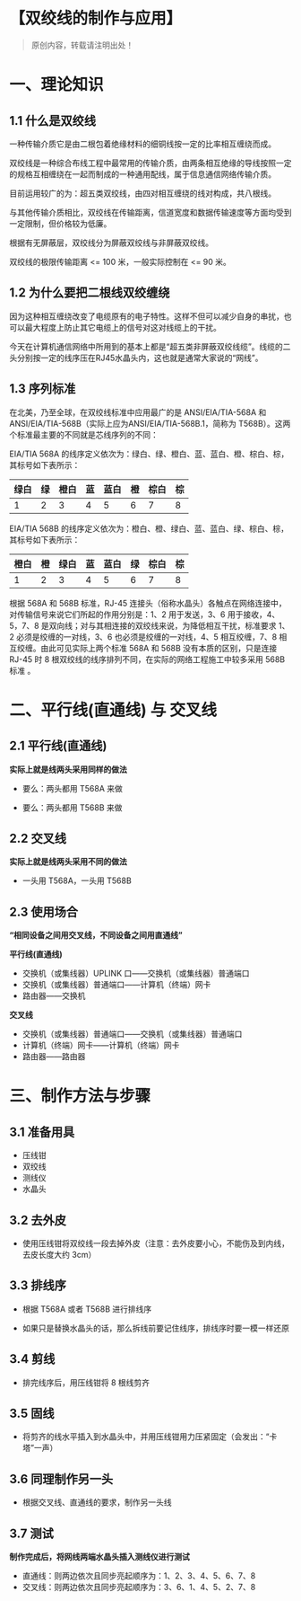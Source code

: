 # 【双绞线的制作与应用】

> 原创内容，转载请注明出处！

# 一、理论知识

## 1.1 什么是双绞线

一种传输介质它是由二根包着绝缘材料的细铜线按一定的比率相互缠绕而成。

双绞线是一种综合布线工程中最常用的传输介质，由两条相互绝缘的导线按照一定的规格互相缠绕在一起而制成的一种通用配线，属于信息通信网络传输介质。

目前运用较广的为：超五类双绞线，由四对相互缠绕的线对构成，共八根线。

与其他传输介质相比，双绞线在传输距离，信道宽度和数据传输速度等方面均受到一定限制，但价格较为低廉。

根据有无屏蔽层，双绞线分为屏蔽双绞线与非屏蔽双绞线。

双绞线的极限传输距离 <= 100 米，一般实际控制在 <= 90 米。

## 1.2 为什么要把二根线双绞缠绕

因为这种相互缠绕改变了电缆原有的电子特性。这样不但可以减少自身的串扰，也可以最大程度上防止其它电缆上的信号对这对线缆上的干扰。

今天在计算机通信网络中所用到的基本上都是“超五类非屏蔽双绞线缆”。线缆的二头分别按一定的线序压在RJ45水晶头内，这也就是通常大家说的“网线”。

## 1.3 序列标准

在北美，乃至全球，在双绞线标准中应用最广的是 ANSI/EIA/TIA-568A 和 ANSI/EIA/TIA-568B（实际上应为ANSI/EIA/TIA-568B.1，简称为 T568B）。这两个标准最主要的不同就是芯线序列的不同：

EIA/TIA 568A 的线序定义依次为：绿白、绿、橙白、蓝、蓝白、橙、棕白、棕，其标号如下表所示：

| 绿白 | 绿   | 橙白 | 蓝   | 蓝白 | 橙   | 棕白 | 棕   |
| ---- | ---- | ---- | ---- | ---- | ---- | ---- | ---- |
| 1    | 2    | 3    | 4    | 5    | 6    | 7    | 8    |

EIA/TIA 568B 的线序定义依次为：橙白、橙、绿白、蓝、蓝白、绿、棕白、棕，其标号如下表所示：

| 橙白 | 橙   | 绿白 | 蓝   | 蓝白 | 绿   | 棕白 | 棕   |
| ---- | ---- | ---- | ---- | ---- | ---- | ---- | ---- |
| 1    | 2    | 3    | 4    | 5    | 6    | 7    | 8    |

根据 568A 和 568B 标准，RJ-45 连接头（俗称水晶头）各触点在网络连接中，对传输信号来说它们所起的作用分别是：1、2 用于发送，3、6 用于接收，4、5，7、8 是双向线；对与其相连接的双绞线来说，为降低相互干扰，标准要求 1、2 必须是绞缠的一对线，3、6 也必须是绞缠的一对线，4、5 相互绞缠，7、8 相互绞缠。由此可见实际上两个标准 568A 和 568B 没有本质的区别，只是连接 RJ-45 时 8 根双绞线的线序排列不同，在实际的网络工程施工中较多采用 568B 标准 。

# 二、平行线(直通线) 与 交叉线

## 2.1 平行线(直通线)

**实际上就是线两头采用同样的做法**

- 要么：两头都用 T568A 来做

- 要么：两头都用 T568B 来做

## 2.2 交叉线

**实际上就是线两头采用不同的做法**

- 一头用 T568A，一头用 T568B

## 2.3 使用场合

**“相同设备之间用交叉线，不同设备之间用直通线”**

**平行线(直通线)**

- 交换机（或集线器）UPLINK 口——交换机（或集线器）普通端口
- 交换机（或集线器）普通端口——计算机（终端）网卡
- 路由器——交换机

**交叉线**

- 交换机（或集线器）普通端口——交换机（或集线器）普通端口
- 计算机（终端）网卡——计算机（终端）网卡
- 路由器——路由器

# 三、制作方法与步骤

## 3.1 准备用具

- 压线钳
- 双绞线
- 测线仪
- 水晶头

## 3.2 去外皮

- 使用压线钳将双绞线一段去掉外皮（注意：去外皮要小心，不能伤及到内线，去皮长度大约 3cm）

## 3.3 排线序

- 根据 T568A 或者 T568B 进行排线序

- 如果只是替换水晶头的话，那么拆线前要记住线序，排线序时要一模一样还原

## 3.4 剪线

- 排完线序后，用压线钳将 8 根线剪齐

## 3.5 固线

- 将剪齐的线水平插入到水晶头中，并用压线钳用力压紧固定（会发出：“卡塔”一声）

## 3.6 同理制作另一头

- 根据交叉线、直通线的要求，制作另一头线

## 3.7 测试

**制作完成后，将网线两端水晶头插入测线仪进行测试**

- 直通线：则两边依次且同步亮起顺序为：1、2、3、4、5、6、7、8
- 交叉线：则两边依次且同步亮起顺序为：3、6、1、4、5、2、7、8
